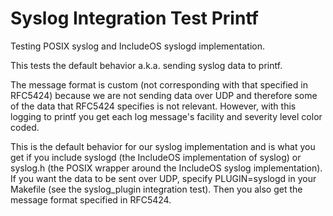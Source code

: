 # Syslog Integration Test Printf

Testing POSIX syslog and IncludeOS syslogd implementation.

This tests the default behavior a.k.a. sending syslog data to printf.

The message format is custom (not corresponding with that specified in RFC5424) because we are not
sending data over UDP and therefore some of the data that RFC5424 specifies is not relevant. However, with this
logging to printf you get each log message's facility and severity level color coded.

This is the default behavior for our syslog implementation and is what you get if you include syslogd (the IncludeOS implementation of syslog) or syslog.h (the POSIX wrapper around the IncludeOS syslog implementation).
If you want the data to be sent over UDP, specify PLUGIN=syslogd in your Makefile (see the syslog_plugin integration test). Then you also get the message format specified in RFC5424.